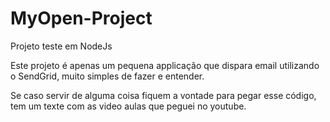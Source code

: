 # MyOpen-Project
Projeto teste em NodeJs

Este projeto é apenas um pequena applicação que dispara email utilizando o SendGrid, muito simples de fazer e entender.

Se caso servir de alguma coisa fiquem a vontade para pegar esse código, tem um texte com as video aulas que peguei no youtube.
